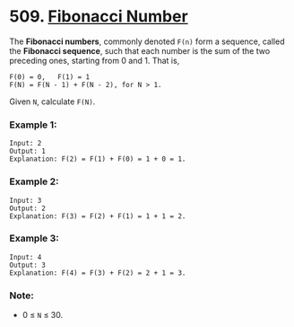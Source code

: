 # 509. [Fibonacci Number](https://leetcode.com/problems/fibonacci-number/)

The **Fibonacci numbers**, commonly denoted `F(n)` form a sequence, called the **Fibonacci sequence**, such that each number is the sum of the two preceding ones, starting from 0 and 1. That is,
```
F(0) = 0,   F(1) = 1
F(N) = F(N - 1) + F(N - 2), for N > 1.
```

Given `N`, calculate `F(N)`.

 

### Example 1:
    Input: 2
    Output: 1
    Explanation: F(2) = F(1) + F(0) = 1 + 0 = 1.

### Example 2:
    Input: 3
    Output: 2
    Explanation: F(3) = F(2) + F(1) = 1 + 1 = 2.

### Example 3:
    Input: 4
    Output: 3
    Explanation: F(4) = F(3) + F(2) = 2 + 1 = 3.
 

### Note:
* 0 ≤ `N` ≤ 30.
